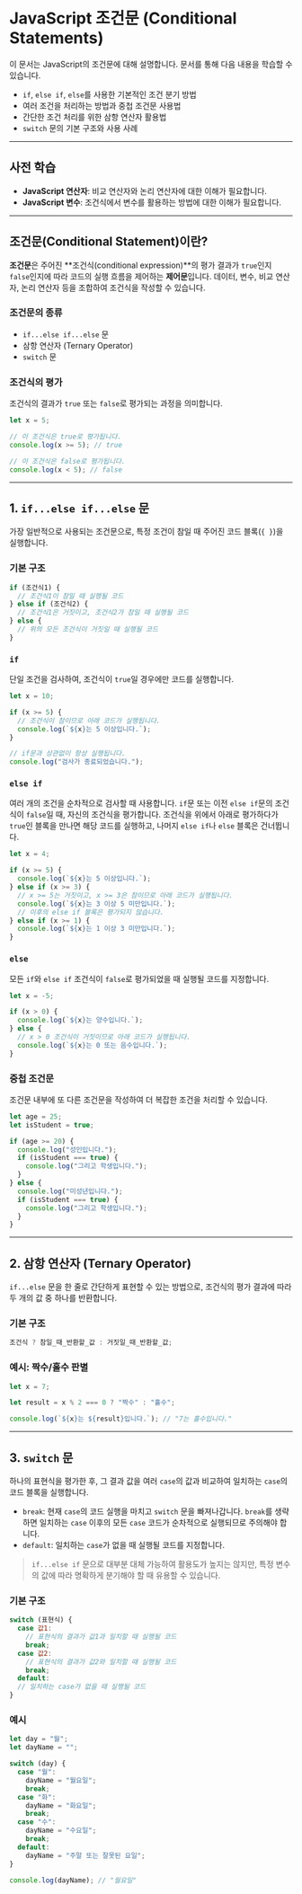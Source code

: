 # JavaScript 조건문 (Conditional Statements)

이 문서는 JavaScript의 조건문에 대해 설명합니다. 문서를 통해 다음 내용을 학습할 수 있습니다.

- `if`, `else if`, `else`를 사용한 기본적인 조건 분기 방법
- 여러 조건을 처리하는 방법과 중첩 조건문 사용법
- 간단한 조건 처리를 위한 삼항 연산자 활용법
- `switch` 문의 기본 구조와 사용 사례

---

## 사전 학습

- **JavaScript 연산자**: 비교 연산자와 논리 연산자에 대한 이해가 필요합니다.
- **JavaScript 변수**: 조건식에서 변수를 활용하는 방법에 대한 이해가 필요합니다.

---

## 조건문(Conditional Statement)이란?

**조건문**은 주어진 **조건식(conditional expression)**의 평가 결과가 `true`인지 `false`인지에 따라 코드의 실행 흐름을 제어하는 **제어문**입니다. 데이터, 변수, 비교 연산자, 논리 연산자 등을 조합하여 조건식을 작성할 수 있습니다.

### 조건문의 종류

- `if...else if...else` 문
- 삼항 연산자 (Ternary Operator)
- `switch` 문

### 조건식의 평가

조건식의 결과가 `true` 또는 `false`로 평가되는 과정을 의미합니다.

```javascript
let x = 5;

// 이 조건식은 true로 평가됩니다.
console.log(x >= 5); // true

// 이 조건식은 false로 평가됩니다.
console.log(x < 5); // false
```

---

## 1. `if...else if...else` 문

가장 일반적으로 사용되는 조건문으로, 특정 조건이 참일 때 주어진 코드 블록(`{ }`)을 실행합니다.

### 기본 구조

```javascript
if (조건식1) {
  // 조건식1이 참일 때 실행될 코드
} else if (조건식2) {
  // 조건식1은 거짓이고, 조건식2가 참일 때 실행될 코드
} else {
  // 위의 모든 조건식이 거짓일 때 실행될 코드
}
```

### `if`

단일 조건을 검사하여, 조건식이 `true`일 경우에만 코드를 실행합니다.

```javascript
let x = 10;

if (x >= 5) {
  // 조건식이 참이므로 아래 코드가 실행됩니다.
  console.log(`${x}는 5 이상입니다.`);
}

// if문과 상관없이 항상 실행됩니다.
console.log("검사가 종료되었습니다.");
```

### `else if`

여러 개의 조건을 순차적으로 검사할 때 사용합니다. `if`문 또는 이전 `else if`문의 조건식이 `false`일 때, 자신의 조건식을 평가합니다. 조건식을 위에서 아래로 평가하다가 `true`인 블록을 만나면 해당 코드를 실행하고, 나머지 `else if`나 `else` 블록은 건너뜁니다.

```javascript
let x = 4;

if (x >= 5) {
  console.log(`${x}는 5 이상입니다.`);
} else if (x >= 3) {
  // x >= 5는 거짓이고, x >= 3은 참이므로 아래 코드가 실행됩니다.
  console.log(`${x}는 3 이상 5 미만입니다.`);
  // 이후의 else if 블록은 평가되지 않습니다.
} else if (x >= 1) {
  console.log(`${x}는 1 이상 3 미만입니다.`);
}
```

### `else`

모든 `if`와 `else if` 조건식이 `false`로 평가되었을 때 실행될 코드를 지정합니다.

```javascript
let x = -5;

if (x > 0) {
  console.log(`${x}는 양수입니다.`);
} else {
  // x > 0 조건식이 거짓이므로 아래 코드가 실행됩니다.
  console.log(`${x}는 0 또는 음수입니다.`);
}
```

### 중첩 조건문

조건문 내부에 또 다른 조건문을 작성하여 더 복잡한 조건을 처리할 수 있습니다.

```javascript
let age = 25;
let isStudent = true;

if (age >= 20) {
  console.log("성인입니다.");
  if (isStudent === true) {
    console.log("그리고 학생입니다.");
  }
} else {
  console.log("미성년입니다.");
  if (isStudent === true) {
    console.log("그리고 학생입니다.");
  }
}
```

---

## 2. 삼항 연산자 (Ternary Operator)

`if...else` 문을 한 줄로 간단하게 표현할 수 있는 방법으로, 조건식의 평가 결과에 따라 두 개의 값 중 하나를 반환합니다.

### 기본 구조

```javascript
조건식 ? 참일_때_반환할_값 : 거짓일_때_반환할_값;
```

### 예시: 짝수/홀수 판별

```javascript
let x = 7;

let result = x % 2 === 0 ? "짝수" : "홀수";

console.log(`${x}는 ${result}입니다.`); // "7는 홀수입니다."
```

---

## 3. `switch` 문

하나의 표현식을 평가한 후, 그 결과 값을 여러 `case`의 값과 비교하여 일치하는 `case`의 코드 블록을 실행합니다.

- `break`: 현재 `case`의 코드 실행을 마치고 `switch` 문을 빠져나갑니다. `break`를 생략하면 일치하는 `case` 이후의 모든 `case` 코드가 순차적으로 실행되므로 주의해야 합니다.
- `default`: 일치하는 `case`가 없을 때 실행될 코드를 지정합니다.

> `if...else if` 문으로 대부분 대체 가능하여 활용도가 높지는 않지만, 특정 변수의 값에 따라 명확하게 분기해야 할 때 유용할 수 있습니다.

### 기본 구조

```javascript
switch (표현식) {
  case 값1:
    // 표현식의 결과가 값1과 일치할 때 실행될 코드
    break;
  case 값2:
    // 표현식의 결과가 값2와 일치할 때 실행될 코드
    break;
  default:
  // 일치하는 case가 없을 때 실행될 코드
}
```

### 예시

```javascript
let day = "월";
let dayName = "";

switch (day) {
  case "월":
    dayName = "월요일";
    break;
  case "화":
    dayName = "화요일";
    break;
  case "수":
    dayName = "수요일";
    break;
  default:
    dayName = "주말 또는 잘못된 요일";
}

console.log(dayName); // "월요일"
```
